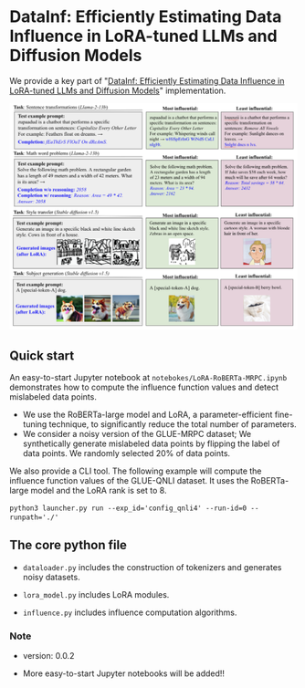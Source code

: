 # DataInf: Efficiently Estimating Data Influence in LoRA-tuned LLMs and Diffusion Models

We provide a key part of "[DataInf: Efficiently Estimating Data Influence in LoRA-tuned LLMs and Diffusion Models](https://arxiv.org/abs/2310.00902)" implementation.


<p align="center">
<img src="./figures/llama-diffusion.png" width="700">
</p>


## Quick start

An easy-to-start Jupyter notebook at `notebokes/LoRA-RoBERTa-MRPC.ipynb` demonstrates how to compute the influence function values and detect mislabeled data points. 
 - We use the RoBERTa-large model and LoRA, a parameter-efficient fine-tuning technique, to significantly reduce the total number of parameters. 
 - We consider a noisy version of the GLUE-MRPC dataset; We synthetically generate mislabeled data points by flipping the label of data points. We randomly selected 20% of data points. 

We also provide a CLI tool. The following example will compute the influence function values of the GLUE-QNLI dataset. It uses the RoBERTa-large model and the LoRA rank is set to 8.

```
python3 launcher.py run --exp_id='config_qnli4' --run-id=0 --runpath='./'
```

## The core python file 

- `dataloader.py` includes the construction of tokenizers and generates noisy datasets.

- `lora_model.py` includes LoRA modules.

- `influence.py` includes influence computation algorithms.


### Note

- version: 0.0.2

- More easy-to-start Jupyter notebooks will be added!!


